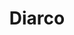 ---
title: "Diarco"
url: /ciudad-autonoma-de-buenos-aires/diarco-avenida-francisco-beiro/
shop: supermercado
---